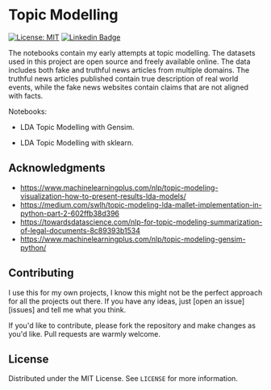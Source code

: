 # Topic Modelling

[![License: MIT](https://img.shields.io/badge/License-MIT-yellow.svg)](https://opensource.org/licenses/MIT) [![Linkedin Badge](https://img.shields.io/badge/-LinkedIn-blue?style=flat-square&logo=Linkedin&logoColor=white&link=https://www.linkedin.com/in/voiculaura/)](https://www.linkedin.com/in/voiculaura/)

The notebooks contain my early attempts at topic modelling. The datasets used in this project are open source and freely available online. The data includes both fake and truthful news articles from multiple domains. The truthful news articles published contain true description of real world events, while the fake news websites contain claims that are not aligned with facts. 

Notebooks:

- LDA Topic Modelling with Gensim.

- LDA Topic Modelling with sklearn.


## Acknowledgments

- https://www.machinelearningplus.com/nlp/topic-modeling-visualization-how-to-present-results-lda-models/
- https://medium.com/swlh/topic-modeling-lda-mallet-implementation-in-python-part-2-602ffb38d396
- https://towardsdatascience.com/nlp-for-topic-modeling-summarization-of-legal-documents-8c89393b1534
- https://www.machinelearningplus.com/nlp/topic-modeling-gensim-python/

## Contributing

I use this for my own projects, I know this might not be the perfect approach for all the projects out there. If you have any ideas, just [open an issue][issues] and tell me what you think.

If you'd like to contribute, please fork the repository and make changes as you'd like. Pull requests are warmly welcome.

## License

Distributed under the MIT License. See `LICENSE` for more information.
